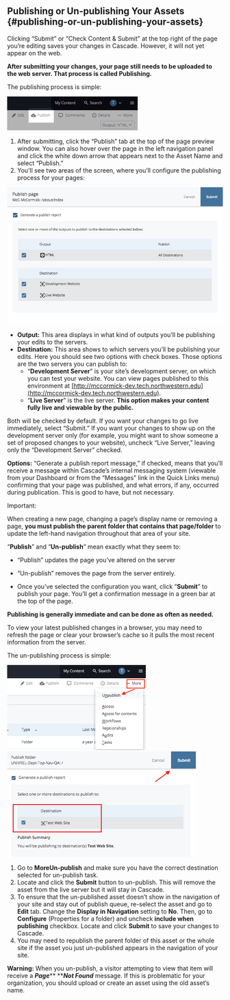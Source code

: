 ## Publishing or Un-publishing Your Assets {#publishing-or-un-publishing-your-assets}

Clicking “Submit” or “Check Content & Submit” at the top right of the page you’re editing saves your changes in Cascade. However, it will not yet appear on the web.

**After submitting your changes, your page still needs to be uploaded to the web server. That process is called Publishing.**

The publishing process is simple:

![](/assets/72.png)

1. After submitting, click the “Publish” tab at the top of the page preview window. You can also hover over the page in the left navigation panel and click the white down arrow that appears next to the Asset Name and select “Publish.”
2. You’ll see two areas of the screen, where you’ll configure the publishing process for your pages:

![73](../assets/73.png)

* **Output:** This area displays in what kind of outputs you’ll be publishing your edits to the servers.
* **Destination:** This area shows to which servers you’ll be publishing your edits. Here you should see two options with check boxes. Those options are the two servers you can publish to:
  * “**Development Server**” is your site’s development server, on which you can test your website. You can view pages published to this environment at [http://mccormick-dev.tech.northwestern.edu](http://mccormick-dev.tech.northwestern.edu).
  * “**Live Server**” is the live server. **This option makes your content fully live and viewable by the public.**

Both will be checked by default. If you want your changes to go live immediately, select “Submit.” If you want your changes to show up on the development server only \(for example, you might want to show someone a set of proposed changes to your website\), uncheck “Live Server,” leaving only the “Development Server” checked.

**Options:** “Generate a publish report message,” if checked, means that you’ll receive a message within Cascade’s internal messaging system \(viewable from your Dashboard or from the “Messages” link in the Quick Links menu\) confirming that your page was published, and what errors, if any, occurred during publication. This is good to have, but not necessary.

Important:

When creating a new page, changing a page’s display name or removing a page, **you must publish the parent folder that contains that page/folder** to update the left-hand navigation throughout that area of your site.

“**Publish**” and “**Un-publish**” mean exactly what they seem to:

* “Publish” updates the page you’ve altered on the server
* “Un-publish” removes the page from the server entirely.

* Once you’ve selected the configuration you want, click “**Submit**” to publish your page. You’ll get a confirmation message in a green bar at the top of the page.

**Publishing is generally immediate and can be done as often as needed.**

To view your latest published changes in a browser, you may need to refresh the page or clear your browser’s cache so it pulls the most recent information from the server.

The un-publishing process is simple:

![](/assets/75.png)![](/assets/76.png)

1. Go to **MoreUn-publish** and make sure you have the correct destination selected for un-publish task.
2. Locate and click the **Submit** button to un-publish. This will remove the asset from the live server but it will stay in Cascade.
3. To ensure that the un-published asset doesn’t show in the navigation of your site and stay out of publish queue, re-select the asset and go to **Edit** tab. Change the **Display in Navigation** setting to **No**. Then, go to **Configure** \(Properties for a folder\) and uncheck **include when publishing** checkbox. Locate and click **Submit** to save your changes to Cascade.
4. You may need to republish the parent folder of this asset or the whole site if the asset you just un-published appears in the navigation of your site.

**Warning:** When you un-publish, a visitor attempting to view that item will receive a _**Page**_** **_**Not Found**_ message. If this is problematic for your organization, you should upload or create an asset using the old asset’s name.

